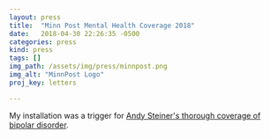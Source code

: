 ```yaml
---
layout: press
title:  "Minn Post Mental Health Coverage 2018"
date:   2018-04-30 22:26:35 -0500
categories: press
kind: press
tags: []
img_path: /assets/img/press/minnpost.png
img_alt: "MinnPost Logo"
proj_key: letters

---
```


My installation was a trigger for [Andy Steiner's thorough coverage of bipolar disorder](https://www.minnpost.com/mental-health-addiction/2018/04/art-whirl-installation-analyzes-connection-between-mental-illness-an/).